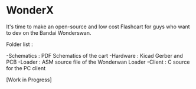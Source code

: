 # WonderX
It's time to make an open-source and low cost Flashcart for guys who want to dev on the Bandai Wonderswan.

Folder list :

-Schematics : PDF Schematics of the cart
-Hardware :  Kicad Gerber and PCB
-Loader : ASM source file of the Wonderwan Loader
-Client : C source for the PC client

[Work in Progress]

